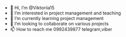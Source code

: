 - 👋 Hi, I’m @Viktoriia15
- 👀 I’m interested in project management and teaching
- 🌱 I’m currently learning project management
- 💞️ I’m looking to collaborate on various projects
- 📫 How to reach me 0992439877 telegram,viber

<!---
Viktoriia15/Viktoriia15 is a ✨ special ✨ repository because its `README.md` (this file) appears on your GitHub profile.
You can click the Preview link to take a look at your changes.
--->
